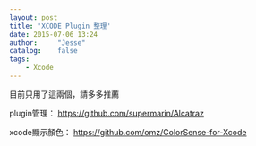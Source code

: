 ```yaml
---
layout: post
title: 'XCODE Plugin 整理'
date: 2015-07-06 13:24
author:     "Jesse"
catalog:    false
tags:
    - Xcode
---
```

目前只用了這兩個，請多多推薦

plugin管理：
https://github.com/supermarin/Alcatraz

xcode顯示顏色：
https://github.com/omz/ColorSense-for-Xcode